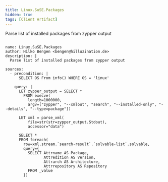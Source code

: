 ```yaml
---
title: Linux.SuSE.Packages
hidden: true
tags: [Client Artifact]
---
```


Parse list of installed packages from zypper output


<pre><code class="language-yaml">
name: Linux.SuSE.Packages
author: Hilko Bengen &lt;bengen@hilluzination.de&gt;
description: |
  Parse list of installed packages from zypper output

sources:
  - precondition: |
      SELECT OS From info() WHERE OS = &#x27;linux&#x27;

    query: |
      LET zypper_output = SELECT *
        FROM execve(
          length=1000000,
          argv=[&quot;zypper&quot;, &quot;--xmlout&quot;, &quot;search&quot;, &quot;--installed-only&quot;, &quot;--details&quot;, &quot;--type=package&quot;])
      
      LET xml = parse_xml(
          file=str(str=zypper_output.Stdout),
          accessor=&quot;data&quot;)
      
      SELECT *
      FROM foreach(
        row=xml.stream.`search-result`.`solvable-list`.solvable,
        query={
          SELECT Attrname AS Package,
                 Attredition AS Version,
                 Attrarch AS Architecture,
                 Attrrepository AS Repository
          FROM _value
        })

</code></pre>

